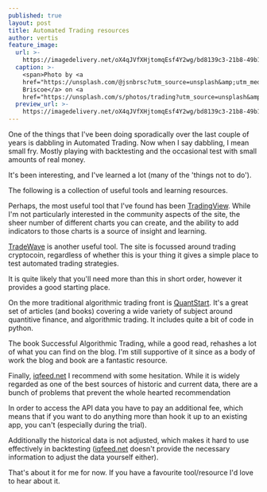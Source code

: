 ```yaml
---
published: true
layout: post
title: Automated Trading resources
author: vertis
feature_image:
  url: >-
    https://imagedelivery.net/oX4qJVfXHjtomqEsf4Y2wg/bd8139c3-21b8-49b1-7d5a-df3a60096c00/w=800
  caption: >-
    <span>Photo by <a
    href="https://unsplash.com/@jsnbrsc?utm_source=unsplash&amp;utm_medium=referral&amp;utm_content=creditCopyText">Jason
    Briscoe</a> on <a
    href="https://unsplash.com/s/photos/trading?utm_source=unsplash&amp;utm_medium=referral&amp;utm_content=creditCopyText">Unsplash</a></span>
  preview_url: >-
    https://imagedelivery.net/oX4qJVfXHjtomqEsf4Y2wg/bd8139c3-21b8-49b1-7d5a-df3a60096c00/w=450
---
```


One of the things that I've been doing sporadically over the last couple of years is dabbling in Automated Trading. Now when I say dabbling, I mean small fry. Mostly playing with backtesting and the occasional test with small amounts of real money.

It's been interesting, and I've learned a lot (many of the 'things not to do').

The following is a collection of useful tools and learning resources.
<!--more-->
Perhaps, the most useful tool that I've found has been [TradingView](https://tradingview.com). While I'm not particularly interested in the community aspects of the site, the sheer number of different charts you can create, and the ability to add indicators to those charts is a source of insight and learning.

[TradeWave](https://tradewave.net) is another useful tool. The site is focussed around trading cryptocoin, regardless of whether this is your thing it gives a simple place to test automated trading strategies.

It is quite likely that you'll need more than this in short order, however it provides a good starting place.

On the more traditional algorithmic trading front is [QuantStart](https://quantstart.com). It's a great set of articles (and books) covering a wide variety of subject around quantitive finance, and algorithmic trading. It includes quite a bit of code in python.

The book Successful Algorithmic Trading, while a good read, rehashes a lot of what you can find on the blog. I'm still supportive of it since as a body of work the blog and book are a fantastic resource.

Finally, [iqfeed.net](http://iqfeed.net) I recommend with some hesitation. While it is widely regarded as one of the best sources of historic and current data, there are a bunch of problems that prevent the whole hearted recommendation

In order to access the API data you have to pay an additional fee, which means that if you want to do anything more than hook it up to an existing app, you can't (especially during the trial).

Additionally the historical data is not adjusted, which makes it hard to use effectively in backtesting ([iqfeed.net](http://iqfeed.net) doesn't provide the necessary information to adjust the data yourself either).

That's about it for me for now. If you have a favourite tool/resource I'd love to hear about it.
